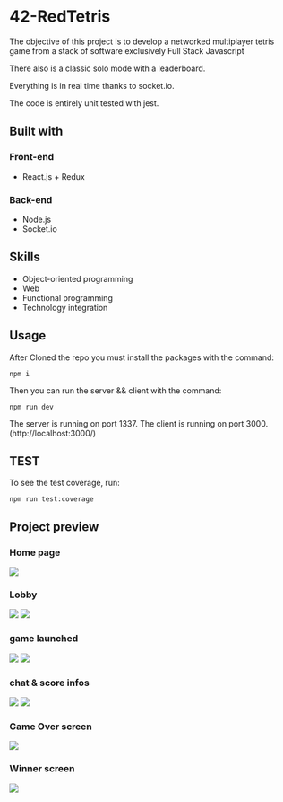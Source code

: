 # 42-RedTetris

The objective of this project is to develop a networked multiplayer tetris game from a stack of software exclusively Full Stack Javascript

There also is a classic solo mode with a leaderboard.

Everything is in real time thanks to socket.io.

The code is entirely unit tested with jest.
<!-- 
You can try it out **[here](https://tetris-orange.herokuapp.com/#)**.
It can take some time to load the app, heroku servers must wake up. -->

## Built with

### Front-end

* React.js + Redux

### Back-end

* Node.js
* Socket.io

## Skills

* Object-oriented programming 
* Web 
* Functional programming 
* Technology integration 

## Usage
  After Cloned the repo you must install the packages with the command:
  ```
  npm i

  ```
  Then you can run the server && client with the command:
  ```
  npm run dev
  ```
  
  The server is running on port 1337.
  The client is running on port 3000. (http://localhost:3000/)

## TEST
To see the test coverage, run:
```
npm run test:coverage
```

## Project preview

### Home page
<img src="./screens/changeAvatar.png" />

### Lobby
<img src="./screens/empty_lobby.png" />
<img src="./screens/full_lobby.png" />

### game launched
<img src="./screens/admin_game.png" />
<img src="./screens/game_started.png" />

### chat & score infos
<img src="./screens/chat.png" />
<img src="./screens/rows.png" />

### Game Over screen
<img src="./screens/wined_game.png" />

### Winner screen
<img src="./screens/winner_view.png" />
